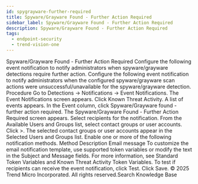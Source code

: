 ```yaml
---
id: spygrayware-further-required
title: Spyware/Grayware Found - Further Action Required
sidebar_label: Spyware/Grayware Found - Further Action Required
description: Spyware/Grayware Found - Further Action Required
tags:
  - endpoint-security
  - trend-vision-one
---
```


 Spyware/Grayware Found - Further Action Required Configure the following event notification to notify administrators when spyware/grayware detections require further action. Configure the following event notification to notify administrators when the configured spyware/grayware scan actions were unsuccessful/unavailable for the spyware/grayware detection. Procedure Go to Detections → Notifications → Event Notifications. The Event Notifications screen appears. Click Known Threat Activity. A list of events appears. In the Event column, click Spyware/Grayware found - further action required. The Spyware/Grayware Found - Further Action Required screen appears. Select recipients for the notification. From the Available Users and Groups list, select contact groups or user accounts. Click >. The selected contact groups or user accounts appear in the Selected Users and Groups list. Enable one or more of the following notification methods. Method Description Email message To customize the email notification template, use supported token variables or modify the text in the Subject and Message fields. For more information, see Standard Token Variables and Known Threat Activity Token Variables. To test if recipients can receive the event notification, click Test. Click Save. © 2025 Trend Micro Incorporated. All rights reserved.Search Knowledge Base